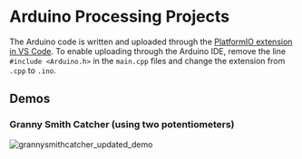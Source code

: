 # Arduino Processing Projects
The Arduino code is written and uploaded through the [PlatformIO extension in VS Code](https://platformio.org/install/ide?install=vscode). 
To enable uploading through the Arduino IDE, remove the line `#include <Arduino.h>` in the `main.cpp` files and change the extension from `.cpp` to `.ino`.

## Demos
### Granny Smith Catcher (using two potentiometers)
![grannysmithcatcher_updated_demo](https://user-images.githubusercontent.com/53935544/113618874-88b84c00-9658-11eb-9910-5213193d1707.gif)

